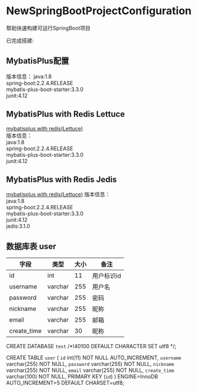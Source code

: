 # NewSpringBootProjectConfiguration
帮助快速构建可运行SpringBoot项目

已完成搭建:  
## MybatisPlus配置  
版本信息：
java:1.8  
spring-boot:2.2.4.RELEASE  
mybatis-plus-boot-starter:3.3.0  
junit:4.12  

## MybatisPlus with Redis Lettuce  
[mybatisplus with redis(Lettuce)](https://github.com/includeno/NewSpringBootProjectConfiguration/blob/master/mybatisplus%20redis%20Lettuce/steps%20redis%20Lettuce.md)  
版本信息：  
java:1.8  
spring-boot:2.2.4.RELEASE  
mybatis-plus-boot-starter:3.3.0  
junit:4.12  

## MybatisPlus with Redis Jedis  
[mybatisplus with redis(Lettuce)](https://github.com/includeno/NewSpringBootProjectConfiguration/blob/master/mybatisplus%20redis%20Jedis/steps%20redis%20Jedis.md)
版本信息：  
java:1.8  
spring-boot:2.2.4.RELEASE  
mybatis-plus-boot-starter:3.3.0  
junit:4.12  
jedis:3.1.0  

## 数据库表 user

 字段|	类型|	大小|	备注
 --|-- | ----- | ------  
id	|int	|11|	用户标识id
username|	varchar|	255	|用户名
password|	varchar|	255	|密码
nickname|	varchar|	255	|昵称
email|	varchar|	255	|邮箱
create_time|	varchar|	30	|昵称

CREATE DATABASE `test` /*!40100 DEFAULT CHARACTER SET utf8 */;

CREATE TABLE `user` (
  `id` int(11) NOT NULL AUTO_INCREMENT,
  `username` varchar(255) NOT NULL,
  `password` varchar(255) NOT NULL,
  `nickname` varchar(255) NOT NULL,
  `email` varchar(255) NOT NULL,
  `create_time` varchar(100) NOT NULL,
  PRIMARY KEY (`id`)
) ENGINE=InnoDB AUTO_INCREMENT=5 DEFAULT CHARSET=utf8;

